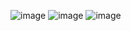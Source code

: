![image](https://github.com/almakarenko11/Praktika-1/assets/167989776/24abe07b-e957-4cb0-acb8-cfcfd04f8f44)
![image](https://github.com/almakarenko11/Praktika-1/assets/167989776/47203ccb-9bad-45fd-aa6b-c99272f36714)
![image](https://github.com/almakarenko11/Praktika-1/assets/167989776/eda71f51-c3a1-43df-adfc-1f217d6c0030)
